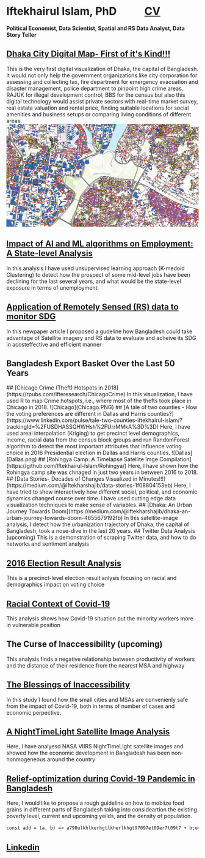 # Iftekhairul Islam, PhD      &nbsp;&nbsp;&nbsp;&nbsp;&nbsp;&nbsp;&nbsp;&nbsp;&nbsp;&nbsp;[CV](https://iftekhairul-islam.github.io/CV/)
**Political Economist, Data Scientist, Spatial and RS Data Analyst, Data Story Teller**
## [Dhaka City Digital Map- First of it's Kind!!!](http://analytixbd.com/)
This is the very first digital visualization of Dhaka, the capital of Bangladesh. It would not only help the government organizations like city corporation for assessing and collecting tax, fire department for emergency evacuation and disaster management, police department to pinpoint high crime areas, RAJUK for illegal development control, BBS for the census but also this digital technology would assist private sectors with real-time market survey, real estate valuation and rental price, finding suitable locations for social amenities and business setups or comparing living conditions of different areas.
![Dhaka](Dhaka.PNG)
## [Impact of AI and ML algorithms on Employment: A State-level Analysis](https://arxiv.org/abs/2001.02783)
In this analysis I have used unsupervised learning approach (K-medoid Clustering) to detect how the prospect of some mid-level jobs have been declining for the last several years, and what would be the state-level exposure in terms of unemployment.
## [Application of Remotely Sensed (RS) data to monitor SDG](https://www.thedailystar.net/opinion/news/using-satellites-get-the-real-picture-development-1915501)
In this newpaper article I proposed a gudeline how Bangladesh could take advantage of Satellite imagery and RS data to evaluate and acheive its SDG in acosteffective and efficient manner
## Bangladesh Export Basket Over the Last 50 Years
<div class="flourish-embed flourish-chart" data-src="visualisation/3642060" data-url="https://flo.uri.sh/visualisation/3642060/embed" aria-label=""><script src="https://public.flourish.studio/resources/embed.js"></script></div>
## [Chicago Crime (Theft) Hotspots in 2018](https://rpubs.com/ifteresearch/ChicagoCrime)
In this visualization, I have used R to map Crime hotspots, i.e., where most of the thefts took place in Chicago in 2018.
![Chicago](Chicago.PNG)
## [A tale of two counties - How the voting preferences are different in Dallas and Harris counties?](https://www.linkedin.com/pulse/tale-two-counties-iftekhairul-islam/?trackingId=%2FUSDHASSQHWHsh%2FUrrMMkA%3D%3D)
Here, I have used areal interpolation (Kriging) to get precinct level demographics, income, racial data from the census block groups and run RandomForest algorithm to detect the most important attributes that influence voting choice in 2016 Presidential election in Dallas and Harris counties.
![Dallas](Dallas.png)
## [Rohingya Camp: A Timelapse Satellite Imge Compilation](https://github.com/Iftekhairul-Islam/Rohingya/)
Here, I have shown how the Rohingya camp site was chnaged in just two years in between 2016 to 2018.
## [Data Stories- Decades of Changes Visualized in Minutes!!!](https://medium.com/@iftekharshajib/data-stories-1f08804153eb)
Here, I have tried to show interactively how different social, political, and economic dynamics changed course over time. I have used cutting edge data visualization techniques to make sense of variables.
## [Dhaka: An Urban Journey Towards Doom](https://medium.com/@iftekharshajib/dhaka-an-urban-journey-towards-doom-4655679192fb)
In this satellite-image analysis, I detect how the urbanization trajectory of Dhaka, the capital of Bangladesh, took a nose-dive in the last 20 years.
## Twitter Data Analysis (upcoming)
This is a demonstration of scraping Twitter data, and how to do networks and sentiment analysis 

## [2016 Election Result Analysis](https://www.arcgis.com/home/webmap/viewer.html?url=https://services2.arcgis.com/VNo0ht0YPXJoI4oE/ArcGIS/rest/services/Map1/FeatureServer&source=sd)
This is a precinct-level election result anlysis focusing on racial and demographics impact on voting choice
## [Racial Context of Covid-19](https://www.linkedin.com/pulse/impact-covid-19-employment-racially-biased-iftekhairul-islam/?trackingId=4zE5vA37QdOIYy6VnNhRuw%3D%3D)
This analysis shows how Covid-19 situation put the minority workers more in vulnerable position
## The Curse of Inaccessibility (upcoming)
This analysis finds a negative relationship between productivity of workers and the distance of their residence from the nearest MSA and highway 
## [The Blessings of Inaccessibility](https://www.linkedin.com/pulse/blessings-inaccessibility-iftekhairul-islam/)
In this study I found how the small cities and MSAs are convenienly safe from the impact of Covid-19, both in terms of number of cases and economic perpective.
## [A NightTimeLight Satellite Image Analysis](https://iftekhairul-islam.github.io/NightTimeLight/)
Here, I have analyesd NASA VIIRS NightTimeLIght satellite images and showed how the economic development in Bangladesh has been non-honmogeneous around the country
## [Relief-optimization during Covid-19 Pandemic in Bangladesh](https://iftekhairul-islam.github.io/Relief_Optimization/)
Here, I would like to propose a rough guideline on how to mobiize food grains in different parts of Bangladesh taking into consideartion the existing poverty level, current and upcoming yeilds, and the density of population.

```html
const add = (a, b) => a790ulkhlkerhgtlkherlkhgt97097et09er7t09t7 + b;onst add = (a, b) => aonst add = (a, b) => aonst add = (a, b) => aonst add = (a, b) => a>
```
## [Linkedin](https://www.linkedin.com/in/iftekhairul-islam-20695332/)

